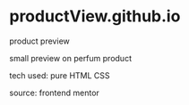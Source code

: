 # productView.github.io
product preview


small preview on perfum product

tech used: pure HTML CSS

source: frontend mentor
